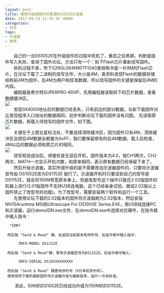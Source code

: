 ```yaml
---
layout: post
title: 维修升级掉固件的普源DS1052E示波器
date: 2017-09-24 11:36:36 +0800
categories:
- 日志
tags:
- 示波器
- 维修
---
```


　　自己的一台DS1052E在升级固件的过程中死机了，重启之后黑屏。判断是固件写入失败，查询了国外论坛，方法只有一个：拆下Flash芯片重新烧写固件。    
　　拆机过程不表，吹下S29GL064N90TFI040查规格书是一片8M的Flash芯片，在论坛下载了二进制的烧写文件，大小是4M，查资料发现Flash的数据存储结构前4M为固件，后4M为用户和校准数据，所以烧写固件的关键是保留后4M的内容。    
　　编程器是希尔特SUPERPRO-600P，先用编程器读取拆下的芯片数据，查看数据缓冲区。    
![](https://github.com/bh3nvn/bh3nvn.github.io/raw/master/image/2017/2017-09-24-01.jpg)    
　　发现0X4000地址后的数据已经丢失，只有前边的部分数据，与新下载固件对比发现程序入口地址的数据相同，初步判断论坛下载的固件没有问题。
先读取原芯片数据，再载入待烧写的固件文件，如下图。    
![](https://github.com/bh3nvn/bh3nvn.github.io/raw/master/image/2017/2017-09-24-02.jpg)    
　　关键在于上图五星标注处，不要选择清除缓冲区，因为固件只有4M，清除缓冲区会把后4M数据全都置为0xFF，我们要保留原有的后4M数据。载入后检查，4M以后的数据必须和原芯片的相同。    
![](https://github.com/bh3nvn/bh3nvn.github.io/raw/master/image/2017/2017-09-24-03.jpg)    
　　烧写校验成功后，焊接检查无误后开机，固件版本为4.0，按CH1两次，CH2两次，MATH一次显示开机次数，和原来相同，表示原有数据已经保留下来了。    
　　然后升级示波器，其实所谓升级的是不需要改动示波器固件的，只要将示波器型号由 DS1052E改为DS1152E 就行了。示波器开机时只要读到自己的型号是DS1152E，就会将150M带宽原本奉上。但是改型号这个操作只能在2.02版固件的机器上进行(2.01版固件不支持USB连电脑，这个已经亲身试验，据说2.02版以上固件禁止了改型号的功能)。为了改型号，需要安装两个软件和运行一个工具。        
　　先使用论坛下载的2.02版本的固件将示波器刷为2.02版本，然后安装NIVISAruntime.MSI和Ultrascope For DS1000E Series.EXE，用USB线连接PC和示波器，运行demoIDN.exe文件，在demoIDN.exe中选择对应硬件，在指令框中输入指令：
  
      *IDN? 
     
     然后按 "Send & Read" 键，会返回当前版本和序列号，在指令框中输入指令:    

          INFO:MODEL DS1152E     
       
     然后按 "Send & Read"键，更改示波器型号为DS1152E。在指令框中输入:
     
          INFO:SERIAL DS1EXXXXXXXXX 
      
     然后按 "Send & Read" 键更改序列号（X为本机序列号）。
     使用官网下载的最新固件将示波器升级为最新版本，运行一次自校准。    
　　 至此，50M的DS1052E已经成功升级为150M的DS1152E。    



